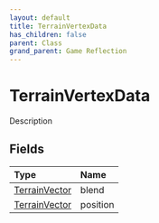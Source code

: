 ```yaml
---
layout: default
title: TerrainVertexData
has_children: false
parent: Class
grand_parent: Game Reflection
---
```

# TerrainVertexData
Description 

## Fields
| Type | Name |
|:-------------|:--------------|
| [TerrainVector](/game-reflection/classes/terrain_vector.md) | blend |
| [TerrainVector](/game-reflection/classes/terrain_vector.md) | position |

